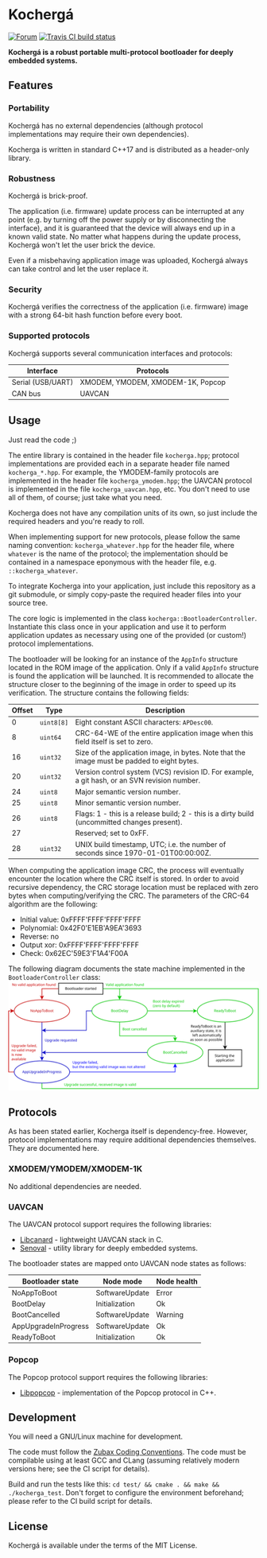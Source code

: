 # Kochergá

[![Forum](https://img.shields.io/discourse/https/forum.zubax.com/users.svg)](https://forum.zubax.com)
[![Travis CI build status](https://travis-ci.org/Zubax/kocherga.svg?branch=master)](https://travis-ci.org/Zubax/kocherga)

**Kochergá is a robust portable multi-protocol bootloader for deeply embedded systems.**

## Features

### Portability

Kochergá has no external dependencies
(although protocol implementations may require their own dependencies).

Kocherga is written in standard C++17 and is distributed as a header-only library.

### Robustness

Kochergá is brick-proof.

The application (i.e. firmware) update process can be interrupted at any point (e.g. by turning off the power supply
or by disconnecting the interface), and it is guaranteed that the device will always end up in
a known valid state.
No matter what happens during the update process, Kochergá won't let the user brick the device.

Even if a misbehaving application image was uploaded, Kochergá always can take control and let the user replace it.

### Security

Kochergá verifies the correctness of the application (i.e. firmware) image with a strong 64-bit hash function
before every boot.

### Supported protocols

Kochergá supports several communication interfaces and protocols:

Interface           | Protocols
--------------------|------------------------------------------------------------------------------
Serial (USB/UART)   | XMODEM, YMODEM, XMODEM-1K, Popcop
CAN bus             | UAVCAN

## Usage

Just read the code ;)

The entire library is contained in the header file `kocherga.hpp`;
protocol implementations are provided each in a separate header file named `kocherga_*.hpp`.
For example, the YMODEM-family protocols are implemented in the header file `kocherga_ymodem.hpp`;
the UAVCAN protocol is implemented in the file `kocherga_uavcan.hpp`, etc.
You don't need to use all of them, of course; just take what you need.

Kocherga does not have any compilation units of its own, so just include the required headers and you're ready to roll.

When implementing support for new protocols, please follow the same naming convention:
`kocherga_whatever.hpp` for the header file, where `whatever` is the name of the protocol;
the implementation should be contained in a namespace eponymous with the header file,
e.g. `::kocherga_whatever`.

To integrate Kocherga into your application, just include this repository as a git submodule,
or simply copy-paste the required header files into your source tree.

The core logic is implemented in the class `kocherga::BootloaderController`.
Instantiate this class once in your application and use it to perform application updates as necessary
using one of the provided (or custom!) protocol implementations.

The bootloader will be looking for an instance of the `AppInfo` structure located in the ROM image of the
application.
Only if a valid `AppInfo` structure is found the application will be launched.
It is recommended to allocate the structure closer to the beginning of the image in order to speed up its verification.
The structure contains the following fields:

Offset | Type     | Description
-------|----------|-----------------------------------------------------------------------------------------------------
0      |`uint8[8]`| Eight constant ASCII characters: `APDesc00`.
8      |`uint64`  | CRC-64-WE of the entire application image when this field itself is set to zero.
16     |`uint32`  | Size of the application image, in bytes. Note that the image must be padded to eight bytes.
20     |`uint32`  | Version control system (VCS) revision ID. For example, a git hash, or an SVN revision number.
24     |`uint8`   | Major semantic version number.
25     |`uint8`   | Minor semantic version number.
26     |`uint8`   | Flags: 1 - this is a release build; 2 - this is a dirty build (uncommitted changes present).
27     |          | Reserved; set to 0xFF.
28     |`uint32`  | UNIX build timestamp, UTC; i.e. the number of seconds since 1970-01-01T00:00:00Z.

When computing the application image CRC, the process will eventually encounter the location where the CRC itself
is stored. In order to avoid recursive dependency, the CRC storage location must be replaced with zero bytes
when computing/verifying the CRC.
The parameters of the CRC-64 algorithm are the following:
* Initial value: 0xFFFF'FFFF'FFFF'FFFF
* Polynomial: 0x42F0'E1EB'A9EA'3693
* Reverse: no
* Output xor: 0xFFFF'FFFF'FFFF'FFFF
* Check: 0x62EC'59E3'F1A4'F00A

The following diagram documents the state machine implemented in the `BootloaderController` class:
![Kocherga State Machine Diagram](state_machine.svg "Kocherga State Machine Diagram")

## Protocols

As has been stated earlier, Kocherga itself is dependency-free.
However, protocol implementations may require additional dependencies themselves.
They are documented here.

### XMODEM/YMODEM/XMODEM-1K

No additional dependencies are needed.

### UAVCAN

The UAVCAN protocol support requires the following libraries:

* [Libcanard](http://uavcan.org/Implementations/Libcanard) - lightweight UAVCAN stack in C.
* [Senoval](https://github.com/Zubax/senoval) - utility library for deeply embedded systems.

The bootloader states are mapped onto UAVCAN node states as follows:

Bootloader state     | Node mode      | Node health
---------------------|----------------|----------------
NoAppToBoot          | SoftwareUpdate | Error
BootDelay            | Initialization | Ok
BootCancelled        | SoftwareUpdate | Warning
AppUpgradeInProgress | SoftwareUpdate | Ok
ReadyToBoot          | Initialization | Ok

### Popcop

The Popcop protocol support requires the following libraries:

* [Libpopcop](https://github.com/Zubax/popcop) - implementation of the Popcop protocol in C++.

## Development

You will need a GNU/Linux machine for development.

The code must follow the [Zubax Coding Conventions](https://kb.zubax.com/x/84Ah).
The code must be compilable using at least GCC and CLang
(assuming relatively modern versions here; see the CI script for details).

Build and run the tests like this: `cd test/ && cmake . && make && ./kocherga_test`.
Don't forget to configure the environment beforehand;
please refer to the CI build script for details.

## License

Kochergá is available under the terms of the MIT License.
